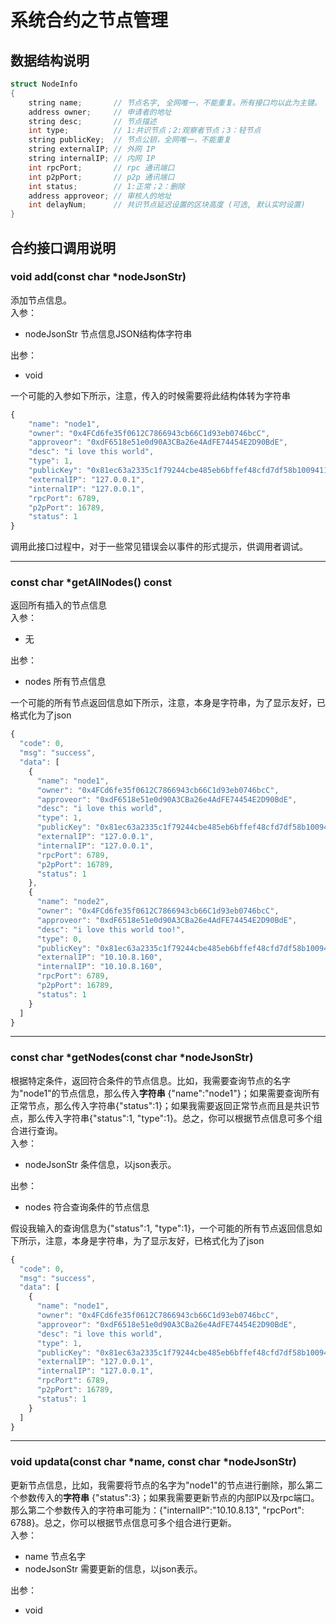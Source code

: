 # 系统合约之节点管理

## 数据结构说明

```c++
struct NodeInfo
{
    string name;       // 节点名字, 全网唯一，不能重复。所有接口均以此为主键。
    address owner;     // 申请者的地址
    string desc;       // 节点描述
    int type;          // 1:共识节点；2:观察者节点；3：轻节点
    string publicKey;  // 节点公钥，全网唯一，不能重复
    string externalIP; // 外网 IP
    string internalIP; // 内网 IP
    int rpcPort;       // rpc 通讯端口
    int p2pPort;       // p2p 通讯端口
    int status;        // 1:正常；2：删除
    address approveor; // 审核人的地址
    int delayNum;      // 共识节点延迟设置的区块高度 (可选, 默认实时设置)
}
```

## 合约接口调用说明
### void add(const char *nodeJsonStr)
添加节点信息。  
入参：
* nodeJsonStr 节点信息JSON结构体字符串   

出参：
* void 

一个可能的入参如下所示，注意，传入的时候需要将此结构体转为字符串
```javascript
{
    "name": "node1",
    "owner": "0x4FCd6fe35f0612C7866943cb66C1d93eb0746bcC",
    "approveor": "0xdF6518e51e0d90A3CBa26e4AdFE74454E2D90BdE",
    "desc": "i love this world",
    "type": 1,
    "publicKey": "0x81ec63a2335c1f79244cbe485eb6bffef48cfd7df58b1009411c6114670eefd27da865914c70f7e49ceeb1002f1c24f4930975a2eb05cb5ac1373bed83a9932a",
    "externalIP": "127.0.0.1",
    "internalIP": "127.0.0.1",
    "rpcPort": 6789,
    "p2pPort": 16789,
    "status": 1
}
```

调用此接口过程中，对于一些常见错误会以事件的形式提示，供调用者调试。
*****
### const char *getAllNodes() const
返回所有插入的节点信息  
入参：
* 无

出参：
* nodes 所有节点信息

一个可能的所有节点返回信息如下所示，注意，本身是字符串，为了显示友好，已格式化为了json
```javascript
{
  "code": 0,
  "msg": "success",
  "data": [
    {
      "name": "node1",
      "owner": "0x4FCd6fe35f0612C7866943cb66C1d93eb0746bcC",
      "approveor": "0xdF6518e51e0d90A3CBa26e4AdFE74454E2D90BdE",
      "desc": "i love this world",
      "type": 1,
      "publicKey": "0x81ec63a2335c1f79244cbe485eb6bffef48cfd7df58b1009411c6114670eefd27da865914c70f7e49ceeb1002f1c24f4930975a2eb05cb5ac1373bed83a9932a",
      "externalIP": "127.0.0.1",
      "internalIP": "127.0.0.1",
      "rpcPort": 6789,
      "p2pPort": 16789,
      "status": 1
    },
    {
      "name": "node2",
      "owner": "0x4FCd6fe35f0612C7866943cb66C1d93eb0746bcC",
      "approveor": "0xdF6518e51e0d90A3CBa26e4AdFE74454E2D90BdE",
      "desc": "i love this world too!",
      "type": 0,
      "publicKey": "0x81ec63a2335c1f79244cbe485eb6bffef48cfd7df58b1009411c6114670eefd27da865914c70f7e49ceeb1002f1c24f4930975a2eb05cb5ac1373bed83a9932a",
      "externalIP": "10.10.8.160",
      "internalIP": "10.10.8.160",
      "rpcPort": 6789,
      "p2pPort": 16789,
      "status": 1
    }
  ]
}
```
*****
### const char *getNodes(const char *nodeJsonStr)
根据特定条件，返回符合条件的节点信息。比如，我需要查询节点的名字为"node1"的节点信息，那么传入**字符串** {"name":"node1"}；如果需要查询所有正常节点，那么传入字符串{"status":1}；如果我需要返回正常节点而且是共识节点，那么传入字符串{"status":1, "type":1}。总之，你可以根据节点信息可多个组合进行查询。  
入参：
* nodeJsonStr 条件信息，以json表示。

出参：
* nodes  符合查询条件的节点信息

假设我输入的查询信息为{"status":1, "type":1}，一个可能的所有节点返回信息如下所示，注意，本身是字符串，为了显示友好，已格式化为了json
```javascript
{
  "code": 0,
  "msg": "success",
  "data": [
    {
      "name": "node1",
      "owner": "0x4FCd6fe35f0612C7866943cb66C1d93eb0746bcC",
      "approveor": "0xdF6518e51e0d90A3CBa26e4AdFE74454E2D90BdE",
      "desc": "i love this world",
      "type": 1,
      "publicKey": "0x81ec63a2335c1f79244cbe485eb6bffef48cfd7df58b1009411c6114670eefd27da865914c70f7e49ceeb1002f1c24f4930975a2eb05cb5ac1373bed83a9932a",
      "externalIP": "127.0.0.1",
      "internalIP": "127.0.0.1",
      "rpcPort": 6789,
      "p2pPort": 16789,
      "status": 1
    }
  ]
}
```
*****
### void updata(const char *name, const char *nodeJsonStr)
更新节点信息，比如，我需要将节点的名字为"node1"的节点进行删除，那么第二个参数传入的**字符串** {"status":3}；如果我需要更新节点的内部IP以及rpc端口。那么第二个参数传入的字符串可能为：{"internalIP":"10.10.8.13", "rpcPort": 6788}。总之，你可以根据节点信息可多个组合进行更新。  
入参：

* name 节点名字
* nodeJsonStr 需要更新的信息，以json表示。
  

出参：

* void

